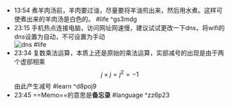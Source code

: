 
- 13:54 煮羊肉汤前，羊肉要过油，尽量要将羊油煎出来，然后用水煮。这样可使煮出来的羊肉汤是白色的。 #life ^gs3mdg
- 23:15 手机热点连接电脑，访问网址网速慢，建议试试更改一下dns，将wifi的dns设置为自动，不可设置为手动<br>![dns](Pasted%20Image%2020220823231511.png) #life
- 23:34 复数乘法运算，本质上还是原始的乘法运算，实部减号的出现是由于两个虚部相乘 $$ j \times j = j^2 = -1$$ 由此产生减号 #learn ^d8poj9
- 23:45 ==Memo==的意思是**备忘录** #language ^zz6p23